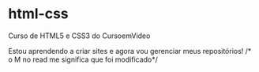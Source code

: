 # html-css
 Curso de HTML5 e CSS3 do CursoemVideo

 Estou aprendendo a criar sites e agora vou gerenciar meus repositórios!
/*  o M no read me significa que foi modificado*/